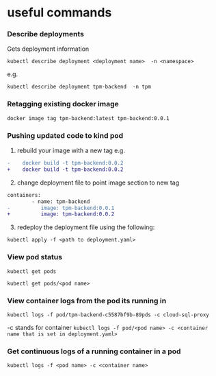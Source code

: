 # useful commands

### Describe deployments

Gets deployment information

`kubectl describe deployment <deployment name>  -n <namespace>`

e.g.

`kubectl describe deployment tpm-backend  -n tpm`

### Retagging existing docker image

`docker image tag tpm-backend:latest tpm-backend:0.0.1`

### Pushing updated code to kind pod

1. rebuild your image with a new tag e.g.

```diff
-    docker build -t tpm-backend:0.0.2
+    docker build -t tpm-backend:0.0.2
```

2. change deployment file to point image section to new tag

```diff
containers:
        - name: tpm-backend
-          image: tpm-backend:0.0.1
+          image: tpm-backend:0.0.2
```

3. redeploy the deployment file using the following:

`kubectl apply -f <path to deployment.yaml>`

### View pod status

`kubectl get pods`

`kubectl get pods/<pod name>`

### View container logs from the pod its running in

`kubectl logs -f pod/tpm-backend-c5587bf9b-89pds -c cloud-sql-proxy`

-c stands for container
`kubectl logs -f pod/<pod name> -c <container name that is set in deployment.yaml>`

### Get continuous logs of a running container in a pod

`kubectl logs -f <pod name> -c <container name>`
